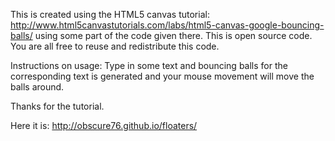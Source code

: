 This is created using the HTML5 canvas tutorial:
http://www.html5canvastutorials.com/labs/html5-canvas-google-bouncing-balls/ using some part of the code given there.
This is open source code. You are all free to reuse and redistribute this code. 

Instructions on usage:
Type in some text and bouncing balls for the corresponding text is generated and your mouse movement will move the balls around. 

Thanks for the tutorial.

Here it is:
http://obscure76.github.io/floaters/

